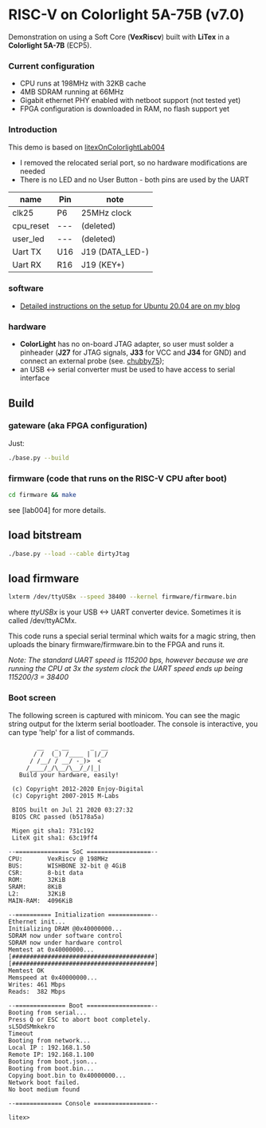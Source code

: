 # RISC-V on Colorlight 5A-75B (v7.0)

Demonstration on using a Soft Core (**VexRiscv**)
built with **LiTex** in a **Colorlight 5A-7B** (ECP5).

### Current configuration
 * CPU runs at 198MHz with 32KB cache
 * 4MB SDRAM running at 66MHz
 * Gigabit ethernet PHY enabled with netboot support (not tested yet)
 * FPGA configuration is downloaded in RAM, no flash support yet
### Introduction

This demo is based on
[litexOnColorlightLab004](https://github.com/trabucayre/litexOnColorlightLab004)

- I removed the relocated serial port, so no hardware modifications are needed
- There is no LED and no User Button - both pins are used by the UART

| name      | Pin | note            |
|-----------|-----|-----------------|
| clk25     | P6  | 25MHz clock     |
| cpu_reset | --- | (deleted)       |
| user_led  | --- | (deleted)       |
| Uart TX   | U16 | J19 (DATA_LED-) |
| Uart RX   | R16 | J19 (KEY+)      |

### software

- [Detailed instructions on the setup for Ubuntu 20.04 are on my blog](https://blog.pcbxprt.com/index.php/2020/07/19/running-risc-v-core-on-small-fpga-board/)

### hardware

- **ColorLight** has no on-board JTAG adapter, so user must solder a pinheader
  (**J27** for JTAG signals, **J33** for VCC and **J34** for GND) and connect an external probe (see.
  [chubby75](https://github.com/q3k/chubby75/tree/master/5a-75b));
- an USB <-> serial converter must be used to have access to serial interface

## Build

### gateware (aka FPGA configuration)
Just:
```bash
./base.py --build
```
### firmware (code that runs on the RISC-V CPU after boot)
```bash
cd firmware && make
```
see [lab004] for more details.

## load bitstream
```bash
./base.py --load --cable dirtyJtag
```

## load firmware
```bash
lxterm /dev/ttyUSBx --speed 38400 --kernel firmware/firmware.bin
```
where *ttyUSBx* is your USB <-> UART converter device. Sometimes it is called /dev/ttyACMx.

This code runs a special serial terminal which waits for a magic string, then uploads the binary firmware/firmware.bin to the FPGA and runs it.

*Note: The standard UART speed is 115200 bps, however because we are running the CPU at 3x the system clock the UART speed ends up being 115200/3 = 38400*

### Boot screen
The following screen is captured with minicom. You can see the magic string output for the lxterm serial bootloader. The console is interactive, you can type 'help' for a list of commands.

```
        __   _ __      _  __
       / /  (_) /____ | |/_/
      / /__/ / __/ -_)>  <
     /____/_/\__/\__/_/|_|
   Build your hardware, easily!

 (c) Copyright 2012-2020 Enjoy-Digital
 (c) Copyright 2007-2015 M-Labs

 BIOS built on Jul 21 2020 03:27:32
 BIOS CRC passed (b5178a5a)

 Migen git sha1: 731c192
 LiteX git sha1: 63c19ff4

--=============== SoC ==================--
CPU:       VexRiscv @ 198MHz
BUS:       WISHBONE 32-bit @ 4GiB
CSR:       8-bit data
ROM:       32KiB
SRAM:      8KiB
L2:        32KiB
MAIN-RAM:  4096KiB

--========== Initialization ============--
Ethernet init...
Initializing DRAM @0x40000000...
SDRAM now under software control
SDRAM now under hardware control
Memtest at 0x40000000...
[########################################]
[########################################]
Memtest OK
Memspeed at 0x40000000...
Writes: 461 Mbps
Reads:  382 Mbps

--============== Boot ==================--
Booting from serial...
Press Q or ESC to abort boot completely.
sL5DdSMmkekro
Timeout
Booting from network...
Local IP : 192.168.1.50
Remote IP: 192.168.1.100
Booting from boot.json...
Booting from boot.bin...
Copying boot.bin to 0x40000000... 
Network boot failed.
No boot medium found

--============= Console ================--

litex> 

```